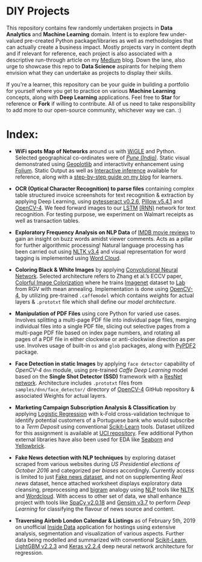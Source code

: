 # DIY Projects
This repository contains few randomly undertaken projects in **Data Analytics** and **Machine Learning** domain. Intent is to explore few under-valued pre-created Python package/libraries as well as methodologies that can actually create a business impact. Mostly projects vary in content depth and if relevant for reference, each project is also associated with a descriptive run-through article on my [Medium](https://medium.com/@neuralnets) blog. Down the lane, also urge to showcase this repo to **Data Science** aspirants for helping them envision what they can undertake as projects to display their skills. 

If you're a learner, this repository can be your guide in building a portfolio for yourself where you get to practice on various **Machine Learning** concepts, along with **Deep Learning** applications. Feel free to **Star** for reference or **Fork** if willing to contribute. All of us need to take responsibility to add more to our open-source community, whichever way we can. :)

# Index:
* **WiFi spots Map of Networks** around us with [WiGLE](https://wigle.net/) and Python. Selected geographical co-ordinates were of *[Pune (India)](https://www.pmc.gov.in/en/geographic-information-systems)*. Static visual demonstrated using [Geoplotlib](https://pypi.org/project/geoplotlib/) and interactivity enhancement using [Folium](https://pypi.org/project/folium/). Static Output as well as [Interactive inference](https://www.youtube.com/watch?v=s1ACNtf6oS0) available for reference, along with a [step-by-step guide on my blog](https://medium.com/@neuralnets/building-a-wifi-spots-map-of-networks-around-you-with-wigle-and-python-5adf72a48140) for learners.

* **OCR (Optical Character Recognition) to parse files** containing complex table structured invoice screenshots for text recognition & extraction by applying Deep Learning, using [pytesseract v0.2.6](https://pypi.org/project/pytesseract/), [Pillow v5.4.1](https://pypi.org/project/Pillow/) and [OpenCV-4](https://pypi.org/project/opencv-python/). We feed forward images to our [LSTM](https://en.wikipedia.org/wiki/Long_short-term_memory) [(RNN)](https://en.wikipedia.org/wiki/Recurrent_neural_network) network for text recognition. For testing purpose, we experiment on Walmart receipts as well as transaction tables.

* **Exploratory Frequency Analysis on NLP Data** of [IMDB movie reviews](https://www.kaggle.com/utathya/imdb-review-dataset) to gain an insight on buzz words amidst viewer comments. Acts as a pillar for further algorithmic processing! Natural language processing has been carried out using [NLTK v3.4](https://pypi.org/project/nltk/) and visual representation for word tagging is implemented using [Word Cloud](https://pypi.org/project/wordcloud/).
 
* **Coloring Black & White Images** by applying [Convolutional Neural Network](https://en.wikipedia.org/wiki/Convolutional_neural_network). Selected architecture refers to Zhang et al.’s ECCV paper, [Colorful Image Colorization](http://richzhang.github.io/colorization/) where he trains [Imagenet](http://image-net.org/) dataset to [Lab](https://en.wikipedia.org/wiki/CIELAB_color_space) from RGV with mean annealing. Implementation is done using [OpenCV-4](https://pypi.org/project/opencv-python/), by utilizing pre-trained `.caffemodel` which contains *weights* for actual layers & `.prototxt` file which shall define our *model architecture*.

* **Manipulation of PDF Files** using core Python for varied use cases. Involves splitting a multi-page PDF file into individual page files, merging individual files into a single PDF file, slicing out selective pages from a multi-page PDF file based on index page numbers, and rotating all pages of a PDF file in either clockwise or anti-clockwise direction as per use. Involves usage of built-in `os` and `glob` packages, along with [PyPDF2](https://pypi.org/project/PyPDF2/) package.

* **Face Detection in static Images** by applying `face detector` capability of *OpenCV-4* `dnn` module, using pre-trained *Caffe Deep Learning* model based on the **Single Shot Detector (SSD)** framework with a [ResNet network](https://en.wikipedia.org/wiki/ResNet). Architecture includes `.prototxt` files from `samples/dnn/face_detector/` directory of [OpenCV-4](https://pypi.org/project/opencv-python/) GitHub repository & associated Weights for actual layers.

* **Marketing Campaign Subscription Analysis & Classification** by applying [Logistic Regression](https://scikit-learn.org/stable/modules/generated/sklearn.linear_model.LogisticRegression.html#sklearn.linear_model.LogisticRegression) with k-Fold cross-validation technique to identify potential customers of a Portuguese bank who would subscribe to a *Term Deposit* using conventional [Scikit-Learn](https://scikit-learn.org/stable/) tools. Dataset utilized for this assignment is available at [UCI repository](https://archive.ics.uci.edu/ml/datasets/bank+marketing). Few additional Python external libraries have also been used for EDA like [Seaborn](https://pypi.org/project/seaborn/) and [Yellowbrick](https://pypi.org/project/yellowbrick/).

* **Fake News detection with NLP techniques** by exploring dataset scraped from various websites during *US Presidential elections of  October 2016* and categorized per *biases* accordingly. Currently access is limited to just [Fake news dataset](https://www.kaggle.com/mrisdal/fake-news), and not on supplementing *Real news* dataset, hence attached worksheet displays exploratory data cleansing, preprocessing and [bigram](https://en.wikipedia.org/wiki/Bigram) analogy using [NLP](https://en.wikipedia.org/wiki/Natural_language_processing) tools like [NLTK](https://pypi.org/project/nltk/) and [Wordcloud](https://pypi.org/project/wordcloud/). With access to other set of data, we shall enhance project with tools like [SpaCy v2.0.18](https://pypi.org/project/spacy/) and [Gensim v3.7](https://pypi.org/project/gensim/) to perform *Deep Learning* for classifying the flavour of news source and content.

* **Traversing Airbnb London Calendar & Listings** as of February 5th, 2019 on unofficial [Inside Data](http://insideairbnb.com/get-the-data.html) application for hostings using extensive analysis, segmentation and visualization of various aspects. Further data being modelled and summarized with conventional [Scikit-Learn](https://scikit-learn.org/stable/), [LightGBM v2.2.3](https://pypi.org/project/lightgbm/) and [Keras v2.2.4](https://pypi.org/project/Keras/) deep neural network architecture for regression.
